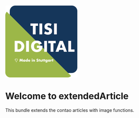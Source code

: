 ![Alt text](docs/tisi-digital.png?raw=true "logo")


# Welcome to extendedArticle
This bundle extends the contao articles with image functions.
